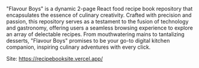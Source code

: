 "Flavour Boys" is a dynamic 2-page React food recipe book repository that encapsulates the essence of culinary creativity. Crafted with precision and passion, this repository serves as a testament to the fusion of technology and gastronomy, offering users a seamless browsing experience to explore an array of delectable recipes. From mouthwatering mains to tantalizing desserts, "Flavour Boys" promises to be your go-to digital kitchen companion, inspiring culinary adventures with every click.

Site: https://recipebooksite.vercel.app/



